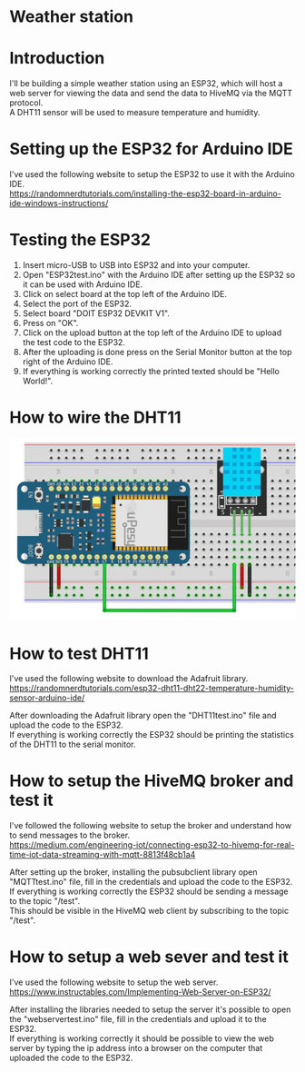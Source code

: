 # Weather station

# Introduction
I'll be building a simple weather station using an ESP32, which will host a web server for viewing the data and send the data to HiveMQ via the MQTT protocol. </br>
A DHT11 sensor will be used to measure temperature and humidity. </br>

# Setting up the ESP32 for Arduino IDE
I've used the following website to setup the ESP32 to use it with the Arduino IDE. </br>
https://randomnerdtutorials.com/installing-the-esp32-board-in-arduino-ide-windows-instructions/

# Testing the ESP32
1. Insert micro-USB to USB into ESP32 and into your computer.
2. Open "ESP32test.ino" with the Arduino IDE after setting up the ESP32 so it can be used with Arduino IDE.
3. Click on select board at the top left of the Arduino IDE.
4. Select the port of the ESP32.
5. Select board "DOIT ESP32 DEVKIT V1".
6. Press on "OK".
7. Click on the upload button at the top left of the Arduino IDE to upload the test code to the ESP32.
8. After the uploading is done press on the Serial Monitor button at the top right of the Arduino IDE.
9. If everything is working correctly the printed texted should be "Hello World!".

# How to wire the DHT11
![wiring.png](/Img/wiring.png) 

# How to test DHT11 
I've used the following website to download the Adafruit library. </br>
https://randomnerdtutorials.com/esp32-dht11-dht22-temperature-humidity-sensor-arduino-ide/

After downloading the Adafruit library open the "DHT11test.ino" file and upload the code to the ESP32. </br>
If everything is working correctly the ESP32 should be printing the statistics of the DHT11 to the serial monitor. </br>

# How to setup the HiveMQ broker and test it
I've followed the following website to setup the broker and understand how to send messages to the broker. </br>
https://medium.com/engineering-iot/connecting-esp32-to-hivemq-for-real-time-iot-data-streaming-with-mqtt-8813f48cb1a4

After setting up the broker, installing the pubsubclient library open "MQTTtest.ino" file, fill in the credentials and upload the code to the ESP32. </br>
If everything is working correctly the ESP32 should be sending a message to the topic "/test". </br>
This should be visible in the HiveMQ web client by subscribing to the topic "/test". </br> 

# How to setup a web sever and test it
I've used the following website to setup the web server. </br>
https://www.instructables.com/Implementing-Web-Server-on-ESP32/

After installing the libraries needed to setup the server it's possible to open the "webservertest.ino" file, fill in the credentials and upload it to the ESP32. </br>
If everything is working correctly it should be possible to view the web server by typing the ip address into a browser on the computer that uploaded the code to the ESP32. </br>